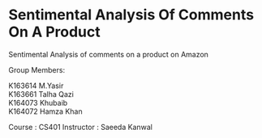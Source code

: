 # Sentimental Analysis Of Comments On A Product
 Sentimental Analysis of comments on a product on Amazon

Group Members: 

K163614	M.Yasir		
K163661	Talha Qazi		
K164073	Khubaib		
K164072	Hamza Khan

Course : CS401
Instructor : Saeeda Kanwal



